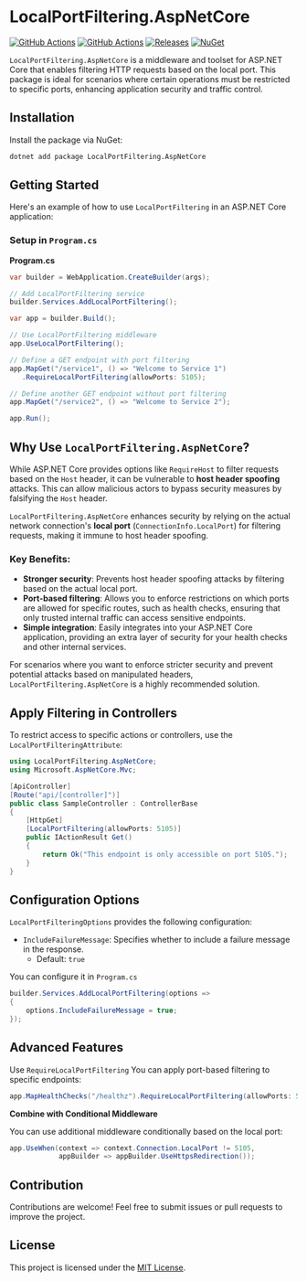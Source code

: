 # LocalPortFiltering.AspNetCore

[![GitHub Actions](https://github.com/willysoft/LocalPortFiltering.AspNetCore/workflows/build-debug/badge.svg)](https://github.com/willysoft/LocalPortFiltering.AspNetCore/actions) [![GitHub Actions](https://github.com/willysoft/LocalPortFiltering.AspNetCore/workflows/build-release/badge.svg)](https://github.com/willysoft/LocalPortFiltering.AspNetCore/actions) [![Releases](https://img.shields.io/github/v/release/willysoft/LocalPortFiltering.AspNetCore.svg)](https://github.com/willysoft/LocalPortFiltering.AspNetCore/releases) [![NuGet](https://img.shields.io/nuget/vpre/LocalPortFiltering.AspNetCore.svg)](https://www.nuget.org/packages/LocalPortFiltering.AspNetCore/)

`LocalPortFiltering.AspNetCore` is a middleware and toolset for ASP.NET Core that enables filtering HTTP requests based on the local port. This package is ideal for scenarios where certain operations must be restricted to specific ports, enhancing application security and traffic control.

## Installation

Install the package via NuGet:

```bash
dotnet add package LocalPortFiltering.AspNetCore
```

## Getting Started

Here's an example of how to use `LocalPortFiltering` in an ASP.NET Core application:

### Setup in `Program.cs`

**Program.cs**

```csharp
var builder = WebApplication.CreateBuilder(args);

// Add LocalPortFiltering service
builder.Services.AddLocalPortFiltering();

var app = builder.Build();

// Use LocalPortFiltering middleware
app.UseLocalPortFiltering();

// Define a GET endpoint with port filtering
app.MapGet("/service1", () => "Welcome to Service 1")
   .RequireLocalPortFiltering(allowPorts: 5105);

// Define another GET endpoint without port filtering
app.MapGet("/service2", () => "Welcome to Service 2");

app.Run();
```

## Why Use `LocalPortFiltering.AspNetCore`?

While ASP.NET Core provides options like `RequireHost` to filter requests based on the `Host` header, it can be vulnerable to **host header spoofing** attacks. This can allow malicious actors to bypass security measures by falsifying the `Host` header.

`LocalPortFiltering.AspNetCore` enhances security by relying on the actual network connection's **local port** (`ConnectionInfo.LocalPort`) for filtering requests, making it immune to host header spoofing.

### Key Benefits:
- **Stronger security**: Prevents host header spoofing attacks by filtering based on the actual local port.
- **Port-based filtering**: Allows you to enforce restrictions on which ports are allowed for specific routes, such as health checks, ensuring that only trusted internal traffic can access sensitive endpoints.
- **Simple integration**: Easily integrates into your ASP.NET Core application, providing an extra layer of security for your health checks and other internal services.

For scenarios where you want to enforce stricter security and prevent potential attacks based on manipulated headers, `LocalPortFiltering.AspNetCore` is a highly recommended solution.

## Apply Filtering in Controllers

To restrict access to specific actions or controllers, use the `LocalPortFilteringAttribute`:

```csharp
using LocalPortFiltering.AspNetCore;
using Microsoft.AspNetCore.Mvc;

[ApiController]
[Route("api/[controller]")]
public class SampleController : ControllerBase
{
    [HttpGet]
    [LocalPortFiltering(allowPorts: 5105)]
    public IActionResult Get()
    {
        return Ok("This endpoint is only accessible on port 5105.");
    }
}
```

## Configuration Options

`LocalPortFilteringOptions` provides the following configuration:

- `IncludeFailureMessage`: Specifies whether to include a failure message in the response.
  - Default: `true`

You can configure it in `Program.cs`

```csharp
builder.Services.AddLocalPortFiltering(options =>
{
    options.IncludeFailureMessage = true;
});
```

## Advanced Features

Use `RequireLocalPortFiltering`
You can apply port-based filtering to specific endpoints:

```csharp
app.MapHealthChecks("/healthz").RequireLocalPortFiltering(allowPorts: 5105);
```

**Combine with Conditional Middleware**

You can use additional middleware conditionally based on the local port:

```csharp
app.UseWhen(context => context.Connection.LocalPort != 5105,
            appBuilder => appBuilder.UseHttpsRedirection());
```

## Contribution

Contributions are welcome! Feel free to submit issues or pull requests to improve the project.

## License

This project is licensed under the [MIT License](./LICENSE).
